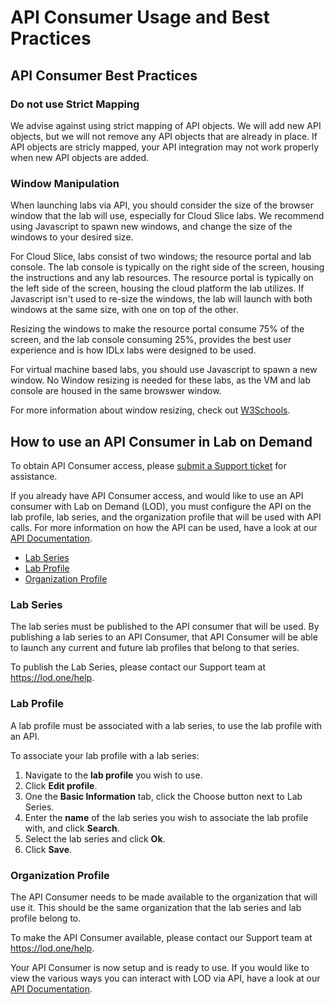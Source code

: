 # API Consumer Usage and Best Practices

## API Consumer Best Practices

### Do not use Strict Mapping

We advise against using strict mapping of API objects. We will add new API objects, but we will not remove any API objects that are already in place. If API objects are stricly mapped, your API integration may not work properly when new API objects are added.

### Window Manipulation

When launching labs via API, you should consider the size of the browser window that the lab will use, especially for Cloud Slice labs. We recommend using Javascript to spawn new windows, and change the size of the windows to your desired size. 

For Cloud Slice, labs consist of two windows; the resource portal and lab console. The lab console is typically on the right side of the screen, housing the instructions and any lab resources. The resource portal is typically on the left side of the screen, housing the cloud platform the lab utilizes. If Javascript isn't used to re-size the windows, the lab will launch with both windows at the same size, with one on top of the other. 

Resizing the windows to make the resource portal consume 75% of the screen, and the lab console consuming 25%, provides the best user experience and is how IDLx labs were designed to be used. 

For virtual machine based labs, you should use Javascript to spawn a new window. No Window resizing is needed for these labs, as the VM and lab console are housed in the same browswer window.

For more information about window resizing, check out [W3Schools](https://www.w3schools.com/jsref/met_win_resizeto.asp).

## How to use an API Consumer in Lab on Demand

To obtain API Consumer access, please [submit a Support ticket](https://lod.one/help) for assistance.

If you already have API Consumer access, and would like to use an API consumer with Lab on Demand (LOD), you must configure the API on the lab profile, lab series, and the organization profile that will be used with API calls. For more information on how the API can be used, have a look at our [API Documentation](lod-api/lod-api-main.md). 

- [Lab Series](#lab-series)
- [Lab Profile](#lab-profile)
- [Organization Profile](#organization-profile)

### Lab Series

The lab series must be published to the API consumer that will be used. By publishing a lab series to an API Consumer, that API Consumer will be able to launch any current and future lab profiles that belong to that series. 

To publish the Lab Series, please contact our Support team at https://lod.one/help.

### Lab Profile

A lab profile must be associated with a lab series, to use the lab profile with an API.

To associate your lab profile with a lab series:

1. Navigate to the **lab profile** you wish to use.
1. Click **Edit profile**.
1. One the **Basic Information** tab, click the Choose button next to Lab Series.
1. Enter the **name** of the lab series you wish to associate the lab profile with, and click **Search**. 
1. Select the lab series and click **Ok**.
1. Click **Save**.

### Organization Profile

The API Consumer needs to be made available to the organization that will use it. This should be the same organization that the lab series and lab profile belong to. 

To make the API Consumer available, please contact our Support team at https://lod.one/help.

Your API Consumer is now setup and is ready to use. If you would like to view the various ways you can interact with LOD via API, have a look at our [API Documentation](lod-api/lod-api-main.md).
